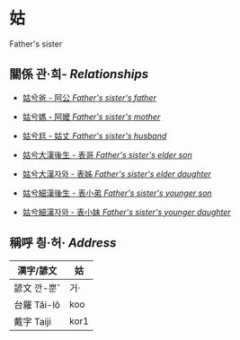 # 姑
Father's sister

## 關係 관·희- _Relationships_

- [姑兮爸 - 阿公 _Father's sister's_ _father_](member8.md)

- [姑兮媽 - 阿嬤 _Father's sister's_ _mother_](member9.md)

- [姑兮尪 - 姑丈 _Father's sister's_ _husband_](member43.md)

- [姑兮大漢後生 - 表哥 _Father's sister's_ _elder son_](member39.md)

- [姑兮大漢자와 - 表姊 _Father's sister's_ _elder daughter_](member40.md)

- [姑兮細漢後生 - 表小弟 _Father's sister's_ _younger son_](member41.md)

- [姑兮細漢자와 - 表小妹 _Father's sister's_ _younger daughter_](member42.md)



## 稱呼 칑·허· _Address_

漢字/諺文 | 姑
--- | ---
諺文 깐-뿐ˆ | 거·
台羅 Tâi-lô | koo
戴字 Taiji | kor1


